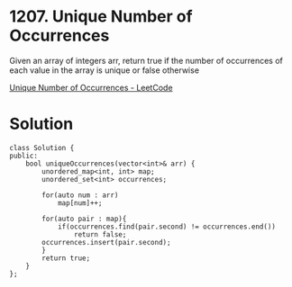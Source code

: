 # 1207. Unique Number of Occurrences

Given an array of integers arr, return true if the number of occurrences of each value in the array is unique or false otherwise

[Unique Number of Occurrences - LeetCode](https://leetcode.com/problems/unique-number-of-occurrences/description/)

# Solution

```
class Solution {
public:
    bool uniqueOccurrences(vector<int>& arr) {
        unordered_map<int, int> map;
        unordered_set<int> occurrences;

        for(auto num : arr)
            map[num]++;

        for(auto pair : map){
            if(occurrences.find(pair.second) != occurrences.end())
                return false;
        occurrences.insert(pair.second);
        }
        return true;
    }
};
```